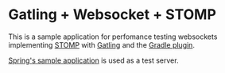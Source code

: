 # Gatling + Websocket + STOMP

This is a sample application for perfomance testing websockets implementing [STOMP](http://stomp.github.io/) with [Gatling](https://gatling.io/docs/current/http/websocket/) and the [Gradle plugin](https://github.com/lkishalmi/gradle-gatling-plugin).

[Spring's sample application](https://spring.io/guides/gs/messaging-stomp-websocket/) is used as a test server.